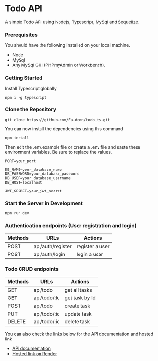 # Todo API

A simple Todo API using Nodejs, Typescript, MySql and Sequelize.

### Prerequisites
You should have the following installed on your local machine.
- Node
- MySql
- Any MySql GUI (PHPmyAdmin or Workbench). 

### Getting Started

Install Typescript globally
```
npm i -g typescript
```

### Clone the Repository

```
git clone https://github.com/Fa-doon/todo_ts.git
```

You can now install the dependencies using this command

```
npm install
```

Then edit the .env.example file or create a .env file and paste these environment variables. Be sure to replace the values.

```
PORT=your_port

DB_NAME=your_database_name
DB_PASSWORD=your_database_password
DB_USER=your_database_username
DB_HOST=localhost

JWT_SECRET=your_jwt_secret

```

### Start the Server in Development

```
npm run dev
```
### Authentication endpoints (User registration and login)
| Methods| URLs | Actions |
|----------|----------|----------|
| POST | api/auth/register | register a user |
| POST | api/auth/login | login a user |

### Todo CRUD endpoints
| Methods| URLs | Actions |
|----------|----------|----------|
| GET | api/todo | get all tasks |
| GET | api/todo/:id | get task by id |
| POST | api/todo| create task |
| PUT | api/todo/:id | update task |
| DELETE | api/todo/:id | delete task |

You can also check the links below for the API documentation and hosted link  
- [API documentation](https://documenter.getpostman.com/view/28499333/2sA3XMjPGe)
- [Hosted link on Render](https://todo-ts-4z5s.onrender.com/)
